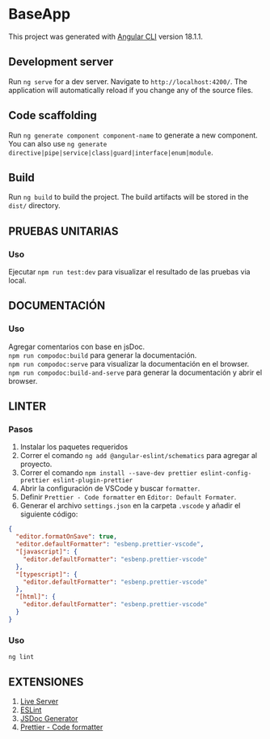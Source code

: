 # BaseApp

This project was generated with [Angular CLI](https://github.com/angular/angular-cli) version 18.1.1.

## Development server

Run `ng serve` for a dev server. Navigate to `http://localhost:4200/`. The application will automatically reload if you change any of the source files.

## Code scaffolding

Run `ng generate component component-name` to generate a new component. You can also use `ng generate directive|pipe|service|class|guard|interface|enum|module`.

## Build

Run `ng build` to build the project. The build artifacts will be stored in the `dist/` directory.

## PRUEBAS UNITARIAS

### Uso

Ejecutar `npm run test:dev` para visualizar el resultado de las pruebas via local.

## DOCUMENTACIÓN

### Uso

Agregar comentarios con base en jsDoc.<br>
`npm run compodoc:build` para generar la documentación.<br>
`npm run compodoc:serve` para visualizar la documentación en el browser.<br>
`npm run compodoc:build-and-serve` para generar la documentación y abrir el browser.<br>

## LINTER

### Pasos

1. Instalar los paquetes requeridos
2. Correr el comando `ng add @angular-eslint/schematics` para agregar al proyecto.
3. Correr el comando `npm install --save-dev prettier eslint-config-prettier eslint-plugin-prettier`
4. Abrir la configuración de VSCode y buscar `formatter`.
5. Definir `Prettier - Code formatter` en `Editor: Default Formater`.
6. Generar el archivo `settings.json` en la carpeta `.vscode` y añadir el siguiente código:

```json
{
  "editor.formatOnSave": true,
  "editor.defaultFormatter": "esbenp.prettier-vscode",
  "[javascript]": {
    "editor.defaultFormatter": "esbenp.prettier-vscode"
  },
  "[typescript]": {
    "editor.defaultFormatter": "esbenp.prettier-vscode"
  },
  "[html]": {
    "editor.defaultFormatter": "esbenp.prettier-vscode"
  }
}
```

### Uso

```
ng lint
```

## EXTENSIONES

1. [Live Server](https://marketplace.visualstudio.com/items?itemName=ritwickdey.LiveServer)
2. [ESLint](https://marketplace.visualstudio.com/items?itemName=dbaeumer.vscode-eslint)
3. [JSDoc Generator](https://marketplace.visualstudio.com/items?itemName=crystal-spider.jsdoc-generator)
4. [Prettier - Code formatter](https://marketplace.visualstudio.com/items?itemName=esbenp.prettier-vscode)
